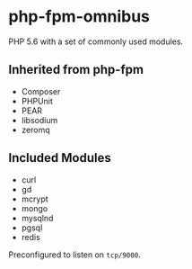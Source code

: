 php-fpm-omnibus
===============

PHP 5.6 with a set of commonly used modules.

Inherited from php-fpm
----------------------
* Composer
* PHPUnit
* PEAR
* libsodium
* zeromq

Included Modules
----------------
* curl
* gd
* mcrypt
* mongo
* mysqlnd
* pgsql
* redis

Preconfigured to listen on ```tcp/9000```.
